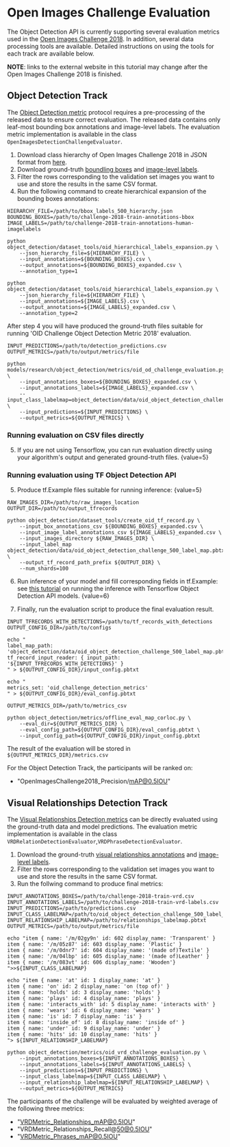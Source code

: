 # Open Images Challenge Evaluation

The Object Detection API is currently supporting several evaluation metrics used in the [Open Images Challenge 2018](https://storage.googleapis.com/openimages/web/challenge.html).
In addition, several data processing tools are available. Detailed instructions on using the tools for each track are available below.

**NOTE**: links to the external website in this tutorial may change after the Open Images Challenge 2018 is finished.

## Object Detection Track

The [Object Detection metric](https://storage.googleapis.com/openimages/web/object_detection_metric.html) protocol requires a pre-processing of the released data to ensure correct evaluation. The released data contains only leaf-most bounding box annotations and image-level labels.
The evaluation metric implementation is available in the class `OpenImagesDetectionChallengeEvaluator`.

1. Download class hierarchy of Open Images Challenge 2018 in JSON format from [here](https://storage.googleapis.com/openimages/challenge_2018/bbox_labels_500_hierarchy.json).
2. Download ground-truth [boundling boxes](https://storage.googleapis.com/openimages/challenge_2018/train/challenge-2018-train-annotations-bbox.csv) and [image-level labels](https://storage.googleapis.com/openimages/challenge_2018/train/challenge-2018-train-annotations-human-imagelabels.csv).
3. Filter the rows corresponding to the validation set images you want to use and store the results in the same CSV format.
4. Run the following command to create hierarchical expansion of the bounding boxes annotations:

```
HIERARCHY_FILE=/path/to/bbox_labels_500_hierarchy.json
BOUNDING_BOXES=/path/to/challenge-2018-train-annotations-bbox
IMAGE_LABELS=/path/to/challenge-2018-train-annotations-human-imagelabels

python object_detection/dataset_tools/oid_hierarchical_labels_expansion.py \
    --json_hierarchy_file=${HIERARCHY_FILE} \
    --input_annotations=${BOUNDING_BOXES}.csv \
    --output_annotations=${BOUNDING_BOXES}_expanded.csv \
    --annotation_type=1

python object_detection/dataset_tools/oid_hierarchical_labels_expansion.py \
    --json_hierarchy_file=${HIERARCHY_FILE} \
    --input_annotations=${IMAGE_LABELS}.csv \
    --output_annotations=${IMAGE_LABELS}_expanded.csv \
    --annotation_type=2
```

After step 4 you will have produced the ground-truth files suitable for running 'OID Challenge Object Detection Metric 2018' evaluation.

```
INPUT_PREDICTIONS=/path/to/detection_predictions.csv
OUTPUT_METRICS=/path/to/output/metrics/file

python models/research/object_detection/metrics/oid_od_challenge_evaluation.py \
    --input_annotations_boxes=${BOUNDING_BOXES}_expanded.csv \
    --input_annotations_labels=${IMAGE_LABELS}_expanded.csv \
    --input_class_labelmap=object_detection/data/oid_object_detection_challenge_500_label_map.pbtxt \
    --input_predictions=${INPUT_PREDICTIONS} \
    --output_metrics=${OUTPUT_METRICS} \
```

### Running evaluation on CSV files directly

5. If you are not using Tensorflow, you can run evaluation directly using your algorithm's output and generated ground-truth files. {value=5}


### Running evaluation using TF Object Detection API

5. Produce tf.Example files suitable for running inference: {value=5}

```
RAW_IMAGES_DIR=/path/to/raw_images_location
OUTPUT_DIR=/path/to/output_tfrecords

python object_detection/dataset_tools/create_oid_tf_record.py \
    --input_box_annotations_csv ${BOUNDING_BOXES}_expanded.csv \
    --input_image_label_annotations_csv ${IMAGE_LABELS}_expanded.csv \
    --input_images_directory ${RAW_IMAGES_DIR} \
    --input_label_map object_detection/data/oid_object_detection_challenge_500_label_map.pbtxt \
    --output_tf_record_path_prefix ${OUTPUT_DIR} \
    --num_shards=100
```

6. Run inference of your model and fill corresponding fields in tf.Example: see [this tutorial](object_detection/g3doc/oid_inference_and_evaluation.md) on running the inference with Tensorflow Object Detection API models. {value=6}

7. Finally, run the evaluation script to produce the final evaluation result.

```
INPUT_TFRECORDS_WITH_DETECTIONS=/path/to/tf_records_with_detections
OUTPUT_CONFIG_DIR=/path/to/configs

echo "
label_map_path: 'object_detection/data/oid_object_detection_challenge_500_label_map.pbtxt'
tf_record_input_reader: { input_path: '${INPUT_TFRECORDS_WITH_DETECTIONS}' }
" > ${OUTPUT_CONFIG_DIR}/input_config.pbtxt

echo "
metrics_set: 'oid_challenge_detection_metrics'
" > ${OUTPUT_CONFIG_DIR}/eval_config.pbtxt

OUTPUT_METRICS_DIR=/path/to/metrics_csv

python object_detection/metrics/offline_eval_map_corloc.py \
    --eval_dir=${OUTPUT_METRICS_DIR} \
    --eval_config_path=${OUTPUT_CONFIG_DIR}/eval_config.pbtxt \
    --input_config_path=${OUTPUT_CONFIG_DIR}/input_config.pbtxt
```

The result of the evaluation will be stored in `${OUTPUT_METRICS_DIR}/metrics.csv`

For the Object Detection Track, the participants will be ranked on:

- "OpenImagesChallenge2018_Precision/mAP@0.5IOU"

## Visual Relationships Detection Track

The [Visual Relationships Detection metrics](https://storage.googleapis.com/openimages/web/vrd_detection_metric.html) can be directly evaluated using the ground-truth data and model predictions. The evaluation metric implementation is available in the class `VRDRelationDetectionEvaluator`,`VRDPhraseDetectionEvaluator`.

1. Download the ground-truth [visual relationships annotations](https://storage.googleapis.com/openimages/challenge_2018/train/challenge-2018-train-vrd.csv) and [image-level labels](https://storage.googleapis.com/openimages/challenge_2018/train/challenge-2018-train-vrd-labels.csv).
2. Filter the rows corresponding to the validation set images you want to use and store the results in the same CSV format.
3. Run the follwing command to produce final metrics:

```
INPUT_ANNOTATIONS_BOXES=/path/to/challenge-2018-train-vrd.csv
INPUT_ANNOTATIONS_LABELS=/path/to/challenge-2018-train-vrd-labels.csv
INPUT_PREDICTIONS=/path/to/predictions.csv
INPUT_CLASS_LABELMAP=/path/to/oid_object_detection_challenge_500_label_map.pbtxt
INPUT_RELATIONSHIP_LABELMAP=/path/to/relationships_labelmap.pbtxt
OUTPUT_METRICS=/path/to/output/metrics/file

echo "item { name: '/m/02gy9n' id: 602 display_name: 'Transparent' }
item { name: '/m/05z87' id: 603 display_name: 'Plastic' }
item { name: '/m/0dnr7' id: 604 display_name: '(made of)Textile' }
item { name: '/m/04lbp' id: 605 display_name: '(made of)Leather' }
item { name: '/m/083vt' id: 606 display_name: 'Wooden'}
">>${INPUT_CLASS_LABELMAP}

echo "item { name: 'at' id: 1 display_name: 'at' }
item { name: 'on' id: 2 display_name: 'on (top of)' }
item { name: 'holds' id: 3 display_name: 'holds' }
item { name: 'plays' id: 4 display_name: 'plays' }
item { name: 'interacts_with' id: 5 display_name: 'interacts with' }
item { name: 'wears' id: 6 display_name: 'wears' }
item { name: 'is' id: 7 display_name: 'is' }
item { name: 'inside_of' id: 8 display_name: 'inside of' }
item { name: 'under' id: 9 display_name: 'under' }
item { name: 'hits' id: 10 display_name: 'hits' }
"> ${INPUT_RELATIONSHIP_LABELMAP}

python object_detection/metrics/oid_vrd_challenge_evaluation.py \
    --input_annotations_boxes=${INPUT_ANNOTATIONS_BOXES} \
    --input_annotations_labels=${INPUT_ANNOTATIONS_LABELS} \
    --input_predictions=${INPUT_PREDICTIONS} \
    --input_class_labelmap=${INPUT_CLASS_LABELMAP} \
    --input_relationship_labelmap=${INPUT_RELATIONSHIP_LABELMAP} \
    --output_metrics=${OUTPUT_METRICS}
```

The participants of the challenge will be evaluated by weighted average of the following three metrics:

- "VRDMetric_Relationships_mAP@0.5IOU"
- "VRDMetric_Relationships_Recall@50@0.5IOU"
- "VRDMetric_Phrases_mAP@0.5IOU"
